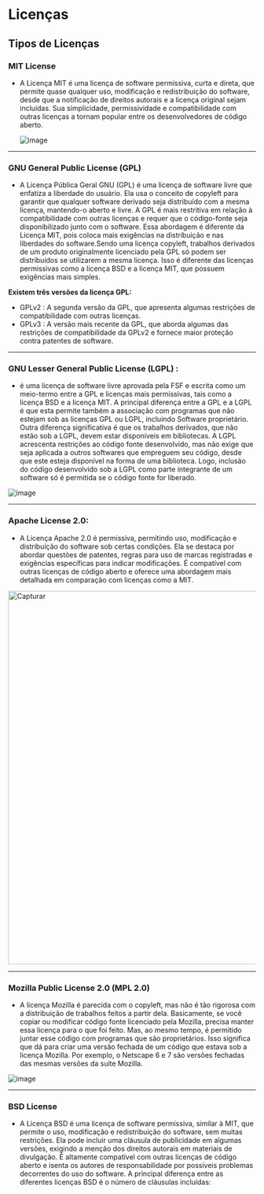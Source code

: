 # Licenças 

## Tipos de Licenças 



### MIT License

- A Licença MIT é uma licença de software permissiva, curta e direta, que permite quase qualquer uso, modificação e redistribuição do software, desde que a notificação de direitos autorais e a licença original sejam incluídas. Sua simplicidade, permissividade e compatibilidade com outras licenças a tornam popular entre os desenvolvedores de código aberto.

  ![image](https://github.com/kainnabw/uc10_Documentacao/assets/135454271/06ea8d94-dd87-467e-8bae-dad3b02225e3)


---



### GNU General Public License (GPL)

- A Licença Pública Geral GNU (GPL) é uma licença de software livre que enfatiza a liberdade do usuário. Ela usa o conceito de copyleft para garantir que qualquer software derivado seja distribuído com a mesma licença, mantendo-o aberto e livre. A GPL é mais restritiva em relação à compatibilidade com outras licenças e requer que o código-fonte seja disponibilizado junto com o software. Essa abordagem é diferente da Licença MIT, pois coloca mais exigências na distribuição e nas liberdades do software.Sendo uma licença copyleft, trabalhos derivados de um produto originalmente licenciado pela GPL só podem ser distribuídos se utilizarem a mesma licença. Isso é diferente das licenças permissivas como a licença BSD e a licença MIT, que possuem exigências mais simples.



  

 **Existem três versões da licença GPL:**
  
  - GPLv2 : A segunda versão da GPL, que apresenta algumas restrições de compatibilidade com outras licenças.
  - GPLv3 : A versão mais recente da GPL, que aborda algumas das restrições de compatibilidade da GPLv2 e fornece maior proteção contra patentes de software.

---





### GNU Lesser General Public License (LGPL) :

- é uma licença de software livre aprovada pela FSF e escrita como um meio-termo entre a GPL e licenças mais permissivas, tais como a licença BSD e a licença MIT.
A principal diferença entre a GPL e a LGPL é que esta permite também a associação com programas que não estejam sob as licenças GPL ou LGPL, incluindo Software proprietário.
Outra diferença significativa é que os trabalhos derivados, que não estão sob a LGPL, devem estar disponíveis em bibliotecas.
A LGPL acrescenta restrições ao código fonte desenvolvido, mas não exige que seja aplicada a outros softwares que empreguem seu código, desde que este esteja disponível na forma de uma biblioteca. Logo, inclusão do código desenvolvido sob a LGPL como parte integrante de um software só é permitida se o código fonte for liberado.


![image](https://github.com/kainnabw/uc10_Documentacao/assets/135454271/32de9a89-6924-4aa3-9538-304a6d031cac)

---





### Apache License 2.0:

- A Licença Apache 2.0 é permissiva, permitindo uso, modificação e distribuição do software sob certas condições. Ela se destaca por abordar questões de patentes, regras para uso de marcas registradas e exigências específicas para indicar modificações. É compatível com outras licenças de código aberto e oferece uma abordagem mais detalhada em comparação com licenças como a MIT.

<img width="759" alt="Capturar" src="https://github.com/kainnabw/uc10_Documentacao/assets/135454271/99ad15b5-4ee7-4f03-a4e1-34158f025b60">



---


### Mozilla Public License 2.0 (MPL 2.0)

- A licença Mozilla é parecida com o copyleft, mas não é tão rigorosa com a distribuição de trabalhos feitos a partir dela. Basicamente, se você copiar ou modificar código fonte licenciado pela Mozilla, precisa manter essa licença para o que foi feito. Mas, ao mesmo tempo, é permitido juntar esse código com programas que são proprietários. Isso significa que dá para criar uma versão fechada de um código que estava sob a licença Mozilla. Por exemplo, o Netscape 6 e 7 são versões fechadas das mesmas versões da suíte Mozilla.


![image](https://github.com/kainnabw/uc10_Documentacao/assets/135454271/c3703301-94c2-4e03-9bdf-5495a592b07f)


---

### BSD License

- A Licença BSD é uma licença de software permissiva, similar à MIT, que permite o uso, modificação e redistribuição do software, sem muitas restrições. Ela pode incluir uma cláusula de publicidade em algumas versões, exigindo a menção dos direitos autorais em materiais de divulgação. É altamente compatível com outras licenças de código aberto e isenta os autores de responsabilidade por possíveis problemas decorrentes do uso do software. A principal diferença entre as diferentes licenças BSD é o número de cláusulas incluídas:

  

